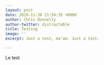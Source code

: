 ```yaml
---
layout: post
date: 2019-11-30 21:54:35 +0000
author: Chris Donnelly
author-twitter: distractable
title: Testing
image: ''
excerpt: Just a test, ma'am. Just a test.

---
```

Le test